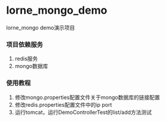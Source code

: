 # lorne_mongo_demo
lorne_mongo demo演示项目

### 项目依赖服务
1. redis服务
2. mongo数据库

### 使用教程
1. 修改mongo.properties配置文件关于mongo数据库的链接配置
3. 修改redis.properties配置文件中的ip port
4. 运行tomcat，运行DemoControllerTest的list/add方法测试
